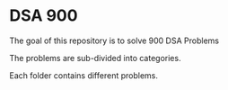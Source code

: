 # DSA 900

The goal of this repository is to solve 900 DSA Problems

The problems are sub-divided into categories.

Each folder contains different problems.
